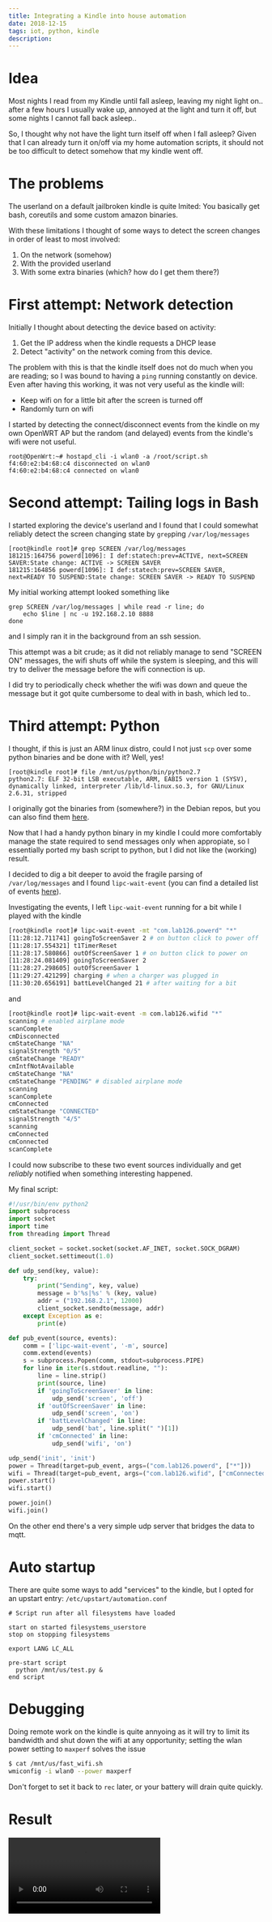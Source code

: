 ```yaml
---
title: Integrating a Kindle into house automation
date: 2018-12-15
tags: iot, python, kindle
description: 
---
```

# Idea
Most nights I read from my Kindle until fall asleep, leaving my night light on.. after a few hours I usually wake up, annoyed at the light and turn it off, but some nights I cannot fall back asleep..

So, I thought why not have the light turn itself off when I fall asleep? Given that I can already turn it on/off via my home automation scripts, it should not be too difficult to detect somehow that my kindle went off.

# The problems

The userland on a default jailbroken kindle is quite lmited: You basically get bash, coreutils and some custom amazon binaries.  

With these limitations I thought of some ways to detect the screen changes in order of least to most involved:

1. On the network (somehow)
2. With the provided userland
3. With some extra binaries (which? how do I get them there?)

# First attempt: Network detection

Initially I thought about detecting the device based on activity:

1. Get the IP address when the kindle requests a DHCP lease
2. Detect "activity" on the network coming from this device.

The problem with this is that the kindle itself does not do much when you are reading; so I was bound to having a `ping` running constantly on device.  
Even after having this working, it was not very useful as the kindle will:

- Keep wifi on for a little bit after the screen is turned off
- Randomly turn on wifi

I started by detecting the connect/disconnect events from the kindle on my own OpenWRT AP but the random (and delayed) events from the kindle's wifi were not useful.

```
root@OpenWrt:~# hostapd_cli -i wlan0 -a /root/script.sh
f4:60:e2:b4:68:c4 disconnected on wlan0
f4:60:e2:b4:68:c4 connected on wlan0
```


# Second attempt: Tailing logs in Bash
I started exploring the device's userland and I found that I could somewhat reliably detect the screen changing state by `grep`ping  `/var/log/messages`

```
[root@kindle root]# grep SCREEN /var/log/messages
181215:164756 powerd[1096]: I def:statech:prev=ACTIVE, next=SCREEN SAVER:State change: ACTIVE -> SCREEN SAVER
181215:164856 powerd[1096]: I def:statech:prev=SCREEN SAVER, next=READY TO SUSPEND:State change: SCREEN SAVER -> READY TO SUSPEND
```

My initial working attempt looked something like

```
grep SCREEN /var/log/messages | while read -r line; do
    echo $line | nc -u 192.168.2.10 8888
done
```

and I simply ran it in the background from an ssh session.

This attempt was a bit crude; as it did not reliably manage to send "SCREEN ON" messages, the wifi shuts off while the system is sleeping, and this will try to deliver the message before the wifi connection is up.

I did try to periodically check whether the wifi was down and queue the message but it got quite cumbersome to deal with in bash, which led to..

# Third attempt: Python

I thought, if this is just an ARM linux distro, could I not just `scp` over some python binaries and be done with it? Well, yes!  

```
[root@kindle root]# file /mnt/us/python/bin/python2.7
python2.7: ELF 32-bit LSB executable, ARM, EABI5 version 1 (SYSV), dynamically linked, interpreter /lib/ld-linux.so.3, for GNU/Linux 2.6.31, stripped
```

I originally got the binaries from (somewhere?) in the Debian repos, but you can also find them [here](https://www.mobileread.com/forums/showthread.php?t=195474).

Now that I had a handy python binary in my kindle I could more comfortably manage the state required to send messages only when appropiate, so I essentially ported my bash script to python, but I did not like the (working) result.

I decided to dig a bit deeper to avoid the fragile parsing of `/var/log/messages` and I found `lipc-wait-event` (you can find a detailed list of events [here](https://wiki.mobileread.com/wiki/Lipc)).

Investigating the events, I left `lipc-wait-event` running for a bit while I played with the kindle
```bash
[root@kindle root]# lipc-wait-event -mt "com.lab126.powerd" "*"
[11:28:12.711741] goingToScreenSaver 2 # on button click to power off
[11:28:17.554321] t1TimerReset
[11:28:17.580866] outOfScreenSaver 1 # on button click to power on
[11:28:24.081409] goingToScreenSaver 2
[11:28:27.298605] outOfScreenSaver 1
[11:29:27.421299] charging # when a charger was plugged in
[11:30:20.656191] battLevelChanged 21 # after waiting for a bit
```

and 

```bash
[root@kindle root]# lipc-wait-event -m com.lab126.wifid "*"
scanning # enabled airplane mode
scanComplete
cmDisconnected
cmStateChange "NA"
signalStrength "0/5"
cmStateChange "READY"
cmIntfNotAvailable
cmStateChange "NA"
cmStateChange "PENDING" # disabled airplane mode
scanning
scanComplete
cmConnected
cmStateChange "CONNECTED"
signalStrength "4/5"
scanning
cmConnected
cmConnected
scanComplete
```

I could now subscribe to these two event sources individually and get _reliably_ notified when something interesting happened.

My final script:

```python
#!/usr/bin/env python2
import subprocess
import socket
import time
from threading import Thread

client_socket = socket.socket(socket.AF_INET, socket.SOCK_DGRAM)
client_socket.settimeout(1.0)

def udp_send(key, value):
    try:
        print("Sending", key, value)
        message = b'%s|%s' % (key, value)
        addr = ("192.168.2.1", 12000)
        client_socket.sendto(message, addr)
    except Exception as e:
        print(e)

def pub_event(source, events):
    comm = ['lipc-wait-event', '-m', source]
    comm.extend(events)
    s = subprocess.Popen(comm, stdout=subprocess.PIPE)
    for line in iter(s.stdout.readline, ""):
        line = line.strip()
        print(source, line)
        if 'goingToScreenSaver' in line:
            udp_send('screen', 'off')
        if 'outOfScreenSaver' in line:
            udp_send('screen', 'on')
        if 'battLevelChanged' in line:
            udp_send('bat', line.split(" ")[1])
        if 'cmConnected' in line:
            udp_send('wifi', 'on')

udp_send('init', 'init')
power = Thread(target=pub_event, args=("com.lab126.powerd", ["*"]))
wifi = Thread(target=pub_event, args=("com.lab126.wifid", ["cmConnected"]))
power.start()
wifi.start()

power.join()
wifi.join()
```

On the other end there's a very simple udp server that bridges the data to mqtt.

# Auto startup

There are quite some ways to add "services" to the kindle, but I opted for an upstart entry: `/etc/upstart/automation.conf`

```
# Script run after all filesystems have loaded

start on started filesystems_userstore
stop on stopping filesystems

export LANG LC_ALL

pre-start script
  python /mnt/us/test.py &
end script
```

# Debugging

Doing remote work on the kindle is quite annyoing as it will try to limit its bandwidth and shut down the wifi at any opportunity; setting the wlan power setting to `maxperf` solves the issue

```bash
$ cat /mnt/us/fast_wifi.sh
wmiconfig -i wlan0 --power maxperf
```

Don't forget to set it back to `rec` later, or your battery will drain quite quickly.


# Result

<video controls="true"><source src="/videos/kindle_light.mp4"></video>


